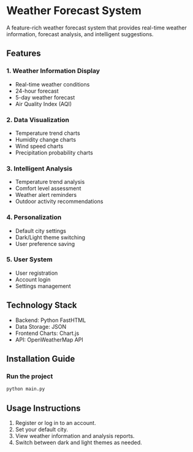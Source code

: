 # Weather Forecast System

A feature-rich weather forecast system that provides real-time weather information, forecast analysis, and intelligent suggestions.

## Features

### 1. Weather Information Display
- Real-time weather conditions
- 24-hour forecast
- 5-day weather forecast
- Air Quality Index (AQI)

### 2. Data Visualization
- Temperature trend charts
- Humidity change charts
- Wind speed charts
- Precipitation probability charts

### 3. Intelligent Analysis
- Temperature trend analysis
- Comfort level assessment
- Weather alert reminders
- Outdoor activity recommendations

### 4. Personalization
- Default city settings
- Dark/Light theme switching
- User preference saving

### 5. User System
- User registration
- Account login
- Settings management

## Technology Stack

- Backend: Python FastHTML
- Data Storage: JSON
- Frontend Charts: Chart.js
- API: OpenWeatherMap API

## Installation Guide
 
### Run the project
```bash
python main.py
```

## Usage Instructions

1. Register or log in to an account.
2. Set your default city.
3. View weather information and analysis reports.
4. Switch between dark and light themes as needed.
